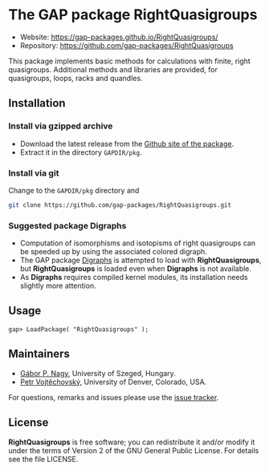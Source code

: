 # The GAP package RightQuasigroups

* Website: https://gap-packages.github.io/RightQuasigroups/
* Repository: https://github.com/gap-packages/RightQuasigroups

This package implements basic methods for calculations with finite,
right quasigroups. Additional methods and libraries are provided,
for quasigroups, loops, racks and quandles.

## Installation

### Install via gzipped archive

- Download the latest release from the [Github site of the package](https://github.com/gap-packages/RightQuasigroups/releases).
- Extract it in the directory `GAPDIR/pkg`. 

### Install via git

Change to the `GAPDIR/pkg` directory and 

```bash
git clone https://github.com/gap-packages/RightQuasigroups.git
```
### Suggested package **Digraphs**

- Computation of isomorphisms and isotopisms of right quasigroups can be speeded up by using the associated colored digraph. 
- The GAP package [Digraphs](https://digraphs.github.io/Digraphs/) is attempted to load with **RightQuasigroups**, but **RightQuasigroups** is loaded even when **Digraphs** is not available. 
- As **Digraphs** requires compiled kernel modules, its installation needs slightly more attention.


## Usage

```
gap> LoadPackage( "RightQuasigroups" );
```

## Maintainers

* [Gábor P. Nagy](https://www.math.u-szeged.hu/~nagyg), University of Szeged, Hungary.
* [Petr Vojtěchovský](http://www.math.du.edu/~petr/), University of Denver, Colorado, USA.

For questions, remarks and issues please use the [issue tracker](https://github.com/gap-packages/RightQuasigroups/issues).


## License

**RightQuasigroups** is free software; you can redistribute it and/or modify it under the terms of Version 2 of the GNU General Public License. For details see the file LICENSE.
